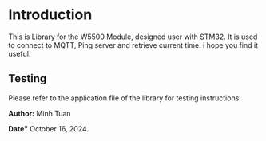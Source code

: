 # Introduction
This is Library for the W5500 Module, designed user with STM32. It is used to connect to MQTT, Ping server and retrieve current time. i hope you find it useful.

## Testing
Please refer to the application file of the library for testing instructions.

**Author:** Minh Tuan

**Date"** October 16, 2024.
